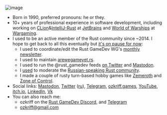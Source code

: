 <!-- markdownlint-disable first-line-heading -->

![image](https://user-images.githubusercontent.com/662976/205586676-76c33684-de9a-40e7-8a8f-0a7084ee6888.png)

- Born in 1990, preferred pronouns: he or they.
- 10+ years of professional experience in software development,
  including working on [CLion]&[IntelliJ-Rust][ijrust] at [JetBrains]
  and [World of Warships][wow] at [Wargaming].
- I used to be an active member of the Rust community since ~2014.
  I hope to get back to all this eventually but [it's on pause for now][pause]:
  - I used to coordinate/edit the Rust GameDev WG's [monthly newsletter].
  - I used to maintain [arewegameyet.rs].
  - I used to run the @rust_gamedev feeds [on Twitter][rust-gamedev-twi]
    and [Mastodon][rust-gamedev-mas].
  - I [used](https://t.me/s/ozkriff_games/47) to moderate
    the [Russian-speaking Rust community].
  - I made a couple of rusty turn-based hobby games like [Zemeroth]
    and [Zone of Control][zoc].
- Social links:
  [Mastodon](https://mastodon.gamedev.place/@ozkriff),
  [Twitter](https://twitter.com/ozkriff) ([ru](https://twitter.com/ozkriff_ru)),
  [Telegram](https://t.me/s/ozkriff_games),
  [ozkriff.games](https://ozkriff.games),
  [YouTube](https://youtube.com/c/andreylesnikov/videos),
  [itch.io](https://ozkriff.itch.io),
  [LinkedIn](https://linkedin.com/in/ozkriff),
  [Vk](https://vk.com/ozkriff)
- You can also reach me:
  - ozkriff on the [Rust GameDev Discord](https://discord.gg/yNtPTb2),
    and [Telegram](https://t.me/ozkriff)
  - <ozkriff@gmail.com>

[wow]: https://worldofwarships.com
[ijrust]: https://github.com/intellij-rust/intellij-rust
[CLion]: https://jetbrains.com/clion
[JetBrains]: https://jetbrains.com
[Wargaming]: https://wargaming.net
[Zemeroth]: https://github.com/ozkriff/zemeroth
[zoc]: https://github.com/ozkriff/zoc
[Russian-speaking Rust community]: https://rust-lang.ru
[rust-gamedev-twi]: https://twitter.com/rust_gamedev
[rust-gamedev-mas]: https://mastodon.gamedev.place/@rust_gamedev
[arewegameyet.rs]: https://arewegameyet.rs
[monthly newsletter]: https://rust-gamedev.github.io
[pause]: https://github.com/rust-gamedev/wg/issues/132
